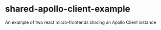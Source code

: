 # shared-apollo-client-example
An example of two react micro-frontends sharing an Apollo Client instance
